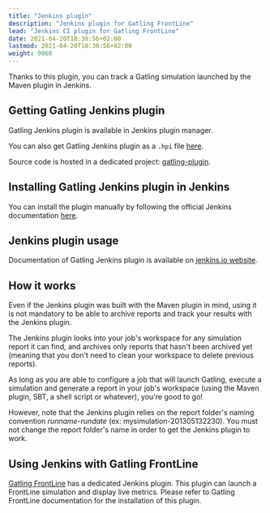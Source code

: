 ```yaml
---
title: "Jenkins plugin"
description: "Jenkins plugin for Gatling FrontLine"
lead: "Jenkins CI plugin for Gatling FrontLine"
date: 2021-04-20T18:30:56+02:00
lastmod: 2021-04-20T18:30:56+02:00
weight: 9060
---
```


Thanks to this plugin, you can track a Gatling simulation launched by the Maven plugin in Jenkins.

## Getting Gatling Jenkins plugin

Gatling Jenkins plugin is available in Jenkins plugin manager.

You can also get Gatling Jenkins plugin as a `.hpi` file [here](http://repo.jenkins-ci.org/releases/org/jenkins-ci/plugins/gatling).

Source code is hosted in a dedicated project: [gatling-plugin](https://github.com/jenkinsci/gatling-plugin).

## Installing Gatling Jenkins plugin in Jenkins

You can install the plugin manually by following the official Jenkins documentation [here](https://jenkins.io/doc/book/managing/plugins/#installing-a-plugin).

## Jenkins plugin usage

Documentation of Gatling Jenkins plugin is available on [jenkins.io website](https://plugins.jenkins.io/gatling).

## How it works

Even if the Jenkins plugin was built with the Maven plugin in mind, using it is not mandatory to be able to archive reports and track your results with the Jenkins plugin.

The Jenkins plugin looks into your job's workspace for any simulation report it can find, and archives only reports that hasn't been archived yet (meaning that you don't need to clean your workspace to delete previous reports).

As long as you are able to configure a job that will launch Gatling, execute a simulation and generate a report in your job's workspace (using the Maven plugin, SBT, a shell script or whatever), you're good to go!

However, note that the Jenkins plugin relies on the report folder's naming convention *runname-rundate* (ex: mysimulation-201305132230). You must not change the report folder's name in order to get the Jenkins plugin to work.

## Using Jenkins with Gatling FrontLine

[Gatling FrontLine](https://gatling.io/gatling-frontline/) has a dedicated Jenkins plugin. This plugin can launch a FrontLine simulation and display live metrics. Please refer to Gatling FrontLine documentation for the installation of this plugin.
